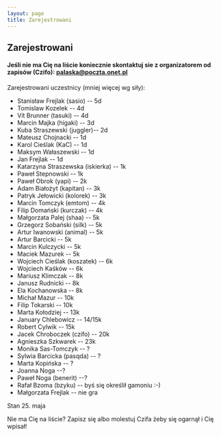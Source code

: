 ```yaml
---
layout: page
title: Zarejestrowani
---
```


## Zarejestrowani

#### Jeśli nie ma Cię na liście koniecznie skontaktuj sie z organizatorem od zapisów (Czifo): palaska@poczta.onet.pl

Zarejestrowani uczestnicy (mniej więcej wg siły):

- Stanisław Frejlak (sasio) -- 5d
- Tomislaw Kozelek -- 4d
- Vít Brunner (tasuki) -- 4d
- Marcin Majka (higaki) -- 3d
- Kuba Straszewski (juggler)-- 2d
- Mateusz Chojnacki -- 1d
- Karol Cieślak (KaC) -- 1d
- Maksym Wałaszewski -- 1d
- Jan Frejlak -- 1d
- Katarzyna Straszewska (iskierka) -- 1k
- Paweł Stepnowski -- 1k
- Paweł Obrok (yapi) -- 2k
- Adam Białożyt (kapitan) -- 3k
- Patryk Jełowicki (kolorek) -- 3k
- Marcin Tomczyk (emtom) -- 4k
- Filip Domański (kurczak) -- 4k
- Małgorzata Palej (shaa) -- 5k
- Grzegorz Sobański (silk) -- 5k
- Artur Iwanowski (animal) -- 5k
- Artur Barcicki -- 5k
- Marcin Kulczycki -- 5k
- Maciek Mazurek -- 5k
- Wojciech Cieślak (koszatek) -- 6k
- Wojciech Kaśków -- 6k
- Mariusz Klimczak -- 8k
- Janusz Rudnicki -- 8k
- Ela Kochanowska -- 8k
- Michał Mazur -- 10k
- Filip Tokarski -- 10k
- Marta Kołodziej -- 13k
- January Chlebowicz -- 14/15k
- Robert Cylwik -- 15k
- Jacek Chroboczek (czifo) -- 20k
- Agnieszka Szkwarek -- 23k
- Monika Sas-Tomczyk -- ?
- Sylwia Barcicka (pasqda) -- ?
- Marta Kopińska -- ? 
- Joanna Noga --?
- Paweł Noga (benerit) --?
- Rafał Bzoma (bzyku) -- byś się określił gamoniu :-)
- Małgorzata Frejlak -- nie gra



Stan 25. maja

Nie ma Cię na liście?  Zapisz się albo molestuj Czifa żeby się ogarnął i Cię wpisał!
